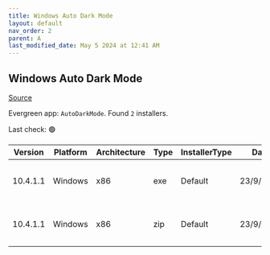 ```yaml
---
title: Windows Auto Dark Mode
layout: default
nav_order: 2
parent: A
last_modified_date: May 5 2024 at 12:41 AM
---
```


## Windows Auto Dark Mode

[Source](https://github.com/AutoDarkMode/Windows-Auto-Night-Mode)

Evergreen app: `AutoDarkMode`. Found `2` installers.

Last check: 🟢

| Version  | Platform | Architecture | Type | InstallerType | Date      | Size     | URI                                                                                                                                                                                                                            |
| -------- | -------- | ------------ | ---- | ------------- | --------- | -------- | ------------------------------------------------------------------------------------------------------------------------------------------------------------------------------------------------------------------------------ |
| 10.4.1.1 | Windows  | x86          | exe  | Default       | 23/9/2023 | 56453224 | [https://github.com/AutoDarkMode/Windows-Auto-Night-Mode/releases/download/10.4.1.1/AutoDarkModeX_10.4.1.1.exe](https://github.com/AutoDarkMode/Windows-Auto-Night-Mode/releases/download/10.4.1.1/AutoDarkModeX_10.4.1.1.exe) |
| 10.4.1.1 | Windows  | x86          | zip  | Default       | 23/9/2023 | 76653096 | [https://github.com/AutoDarkMode/Windows-Auto-Night-Mode/releases/download/10.4.1.1/AutoDarkModeX_10.4.1.1.zip](https://github.com/AutoDarkMode/Windows-Auto-Night-Mode/releases/download/10.4.1.1/AutoDarkModeX_10.4.1.1.zip) |
